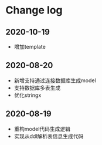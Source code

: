 # Change log

## 2020-10-19

* 增加template

## 2020-08-20

* 新增支持通过连接数据库生成model
* 支持数据库多表生成
* 优化stringx

## 2020-08-19

* 重构model代码生成逻辑
* 实现从ddl解析表信息生成代码
